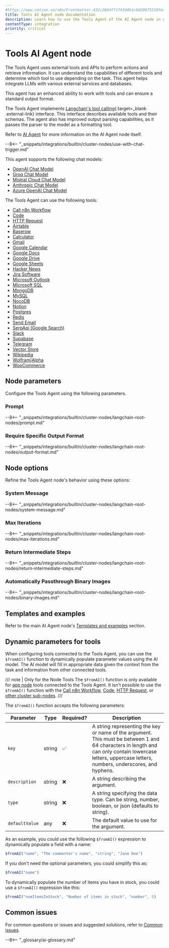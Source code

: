 ```yaml
---
#https://www.notion.so/n8n/Frontmatter-432c2b8dff1f43d4b1c8d20075510fe4
title: Tools AI Agent node documentation
description: Learn how to use the Tools Agent of the AI Agent node in n8n. Follow technical documentation to integrate the Tools Agent into your workflows.
contentType: integration
priority: critical
---
```


# Tools AI Agent node

The Tools Agent uses external tools and APIs to perform actions and retrieve information. It can understand the capabilities of different tools and determine which tool to use depending on the task. This agent helps integrate LLMs with various external services and databases.

This agent has an enhanced ability to work with tools and can ensure a standard output format.

The Tools Agent implements [Langchain's tool calling](https://js.langchain.com/docs/concepts/tool_calling/){:target=_blank .external-link} interface. This interface describes available tools and their schemas. The agent also has improved output parsing capabilities, as it passes the parser to the model as a formatting tool.

Refer to [AI Agent](/integrations/builtin/cluster-nodes/root-nodes/n8n-nodes-langchain.agent/index/) for more information on the AI Agent node itself.

--8<-- "_snippets/integrations/builtin/cluster-nodes/use-with-chat-trigger.md"

This agent supports the following chat models:

* [OpenAI Chat Model](/integrations/builtin/cluster-nodes/sub-nodes/n8n-nodes-langchain.lmchatopenai/)
* [Groq Chat Model](/integrations/builtin/cluster-nodes/sub-nodes/n8n-nodes-langchain.lmchatgroq/)
* [Mistral Cloud Chat Model](/integrations/builtin/cluster-nodes/sub-nodes/n8n-nodes-langchain.lmchatmistralcloud/)
* [Anthropic Chat Model](/integrations/builtin/cluster-nodes/sub-nodes/n8n-nodes-langchain.lmchatanthropic/)
* [Azure OpenAI Chat Model](/integrations/builtin/cluster-nodes/sub-nodes/n8n-nodes-langchain.lmchatazureopenai/)

The Tools Agent can use the following tools:

* [Call n8n Workflow](/integrations/builtin/cluster-nodes/sub-nodes/n8n-nodes-langchain.toolworkflow/)
* [Code](/integrations/builtin/cluster-nodes/sub-nodes/n8n-nodes-langchain.toolcode/)
* [HTTP Request](/integrations/builtin/cluster-nodes/sub-nodes/n8n-nodes-langchain.toolhttprequest/)
* [Airtable](/integrations/builtin/app-nodes/n8n-nodes-base.airtable/)
* [Baserow](/integrations/builtin/app-nodes/n8n-nodes-base.baserow/)
* [Calculator](/integrations/builtin/cluster-nodes/sub-nodes/n8n-nodes-langchain.toolcalculator/)
* [Gmail](/integrations/builtin/app-nodes/n8n-nodes-base.gmail/)
* [Google Calendar](/integrations/builtin/app-nodes/n8n-nodes-base.googlecalendar/)
* [Google Docs](/integrations/builtin/app-nodes/n8n-nodes-base.googledocs/)
* [Google Drive](/integrations/builtin/app-nodes/n8n-nodes-base.googledrive/)
* [Google Sheets](/integrations/builtin/app-nodes/n8n-nodes-base.googlesheets/)
* [Hacker News](/integrations/builtin/app-nodes/n8n-nodes-base.hackernews/)
* [Jira Software](/integrations/builtin/app-nodes/n8n-nodes-base.jira/)
* [Microsoft Outlook](/integrations/builtin/app-nodes/n8n-nodes-base.microsoftoutlook/)
* [Microsoft SQL](/integrations/builtin/app-nodes/n8n-nodes-base.microsoftsql/)
* [MongoDB](/integrations/builtin/app-nodes/n8n-nodes-base.mongodb/)
* [MySQL](/integrations/builtin/app-nodes/n8n-nodes-base.mysql/)
* [NocoDB](/integrations/builtin/app-nodes/n8n-nodes-base.nocodb/)
* [Notion](/integrations/builtin/app-nodes/n8n-nodes-base.notion/)
* [Postgres](/integrations/builtin/app-nodes/n8n-nodes-base.postgres/)
* [Redis](/integrations/builtin/app-nodes/n8n-nodes-base.redis/)
* [Send Email](/integrations/builtin/core-nodes/n8n-nodes-base.sendemail/)
* [SerpApi (Google Search)](/integrations/builtin/cluster-nodes/sub-nodes/n8n-nodes-langchain.toolserpapi/)
* [Slack](/integrations/builtin/app-nodes/n8n-nodes-base.slack/)
* [Supabase](/integrations/builtin/app-nodes/n8n-nodes-base.supabase/)
* [Telegram](/integrations/builtin/app-nodes/n8n-nodes-base.telegram/)
* [Vector Store](/integrations/builtin/cluster-nodes/sub-nodes/n8n-nodes-langchain.toolvectorstore/)
* [Wikipedia](/integrations/builtin/cluster-nodes/sub-nodes/n8n-nodes-langchain.toolwikipedia/)
* [Wolfram|Alpha](/integrations/builtin/cluster-nodes/sub-nodes/n8n-nodes-langchain.toolwolframalpha/)
* [WooCommerce](/integrations/builtin/app-nodes/n8n-nodes-base.woocommerce/)

## Node parameters

Configure the Tools Agent using the following parameters.

### Prompt

--8<-- "_snippets/integrations/builtin/cluster-nodes/langchain-root-nodes/prompt.md"

### Require Specific Output Format

--8<-- "_snippets/integrations/builtin/cluster-nodes/langchain-root-nodes/output-format.md"

## Node options

Refine the Tools Agent node's behavior using these options:

### System Message 

--8<-- "_snippets/integrations/builtin/cluster-nodes/langchain-root-nodes/system-message.md"

### Max Iterations

--8<-- "_snippets/integrations/builtin/cluster-nodes/langchain-root-nodes/max-iterations.md"

### Return Intermediate Steps

--8<-- "_snippets/integrations/builtin/cluster-nodes/langchain-root-nodes/return-intermediate-steps.md"

<!-- vale off -->
### Automatically Passthrough Binary Images
<!-- vale on -->

--8<-- "_snippets/integrations/builtin/cluster-nodes/langchain-root-nodes/binary-images.md"

## Templates and examples

Refer to the main AI Agent node's [Templates and examples](/integrations/builtin/cluster-nodes/root-nodes/n8n-nodes-langchain.agent/index/#templates-and-examples) section.

## Dynamic parameters for tools

When configuring tools connected to the Tools Agent, you can use the `$fromAI()` function to dynamically populate parameter values using the AI model. The AI model will fill in appropriate data given the context from the task and information from other connected tools.

/// note | Only for the Node Tools
The `$fromAI()` function is only available for [app node](/integrations/builtin/app-nodes/) tools connected to the Tools Agent. It isn't possible to use the `$fromAI()` function with the [Call n8n Workflow](/integrations/builtin/cluster-nodes/sub-nodes/n8n-nodes-langchain.toolworkflow/), [Code](/integrations/builtin/cluster-nodes/sub-nodes/n8n-nodes-langchain.toolcode/), [HTTP Request](/integrations/builtin/cluster-nodes/sub-nodes/n8n-nodes-langchain.toolhttprequest/), or [other cluster sub-nodes](/integrations/builtin/cluster-nodes/sub-nodes/).
///

The `$fromAI()` function accepts the following parameters:

<!-- vale off -->

| Parameter | Type | Required? | Description |
| --------- | ---- | --------- | ----------- |
| `key` | string | :white_check_mark: | A string representing the key or name of the argument. This must be between 1 and 64 characters in length and can only contain lowercase letters, uppercase letters, numbers, underscores, and hyphens. |
| `description` | string | :x: | A string describing the argument. |
| `type` | string | :x: | A string specifying the data type. Can be string, number, boolean, or json (defaults to string). |
| `defaultValue` | any | :x: | The default value to use for the argument. |

<!-- vale on -->

As an example, you could use the following `$fromAI()` expression to dynamically populate a field with a name:

```javascript
$fromAI("name", "The commenter's name", "string", "Jane Doe")
```

If you don't need the optional parameters, you could simplify this as:

```javascript
$fromAI("name")
```

To dynamically populate the number of items you have in stock, you could use a `$fromAI()` expression like this:

```javascript
$fromAI("numItemsInStock", "Number of items in stock", "number", 5)
```

## Common issues

For common questions or issues and suggested solutions, refer to [Common issues](/integrations/builtin/cluster-nodes/root-nodes/n8n-nodes-langchain.agent/common-issues/).

--8<-- "_glossary/ai-glossary.md"
